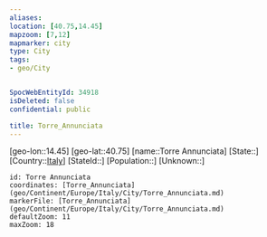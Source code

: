 ```yaml
---
aliases: 
location: [40.75,14.45]
mapzoom: [7,12] 
mapmarker: city 
type: City
tags:
- geo/City


SpocWebEntityId: 34918
isDeleted: false
confidential: public

title: Torre_Annunciata
---
```

[geo-lon::14.45]
[geo-lat::40.75]
[name::Torre Annunciata]
[State::]
[Country::[Italy](geo/Continent/Europe/Italy.md)]
[StateId::]
[Population::]
[Unknown::]


```leaflet
id: Torre Annunciata
coordinates: [Torre_Annunciata](geo/Continent/Europe/Italy/City/Torre_Annunciata.md)
markerFile: [Torre_Annunciata](geo/Continent/Europe/Italy/City/Torre_Annunciata.md)
defaultZoom: 11 
maxZoom: 18
```


